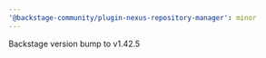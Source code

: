 ```yaml
---
'@backstage-community/plugin-nexus-repository-manager': minor
---
```


Backstage version bump to v1.42.5
